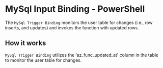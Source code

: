 # MySql Input Binding - PowerShell

The `MySql Trigger Binding` monitors the user table for changes (i.e., row inserts, and updates) and invokes the function with updated rows.

## How it works

`MySql Trigger Binding` utilizes the 'az_func_updated_at' column in the table to monitor the user table for changes.
